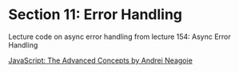 # Section 11: Error Handling
Lecture code on async error handling from lecture 154: Async Error Handling

[JavaScript: The Advanced Concepts by Andrei Neagoie](https://www.udemy.com/course/advanced-javascript-concepts/)
